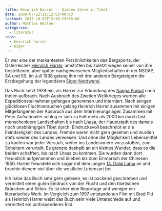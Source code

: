```yaml
---
title: Heinrich Harrer -- Sieben Jahre in Tibet
date: 2009-07-22T11:12:03+00:00
lastmod: 2017-10-02T13:38:23+00:00
author: Mathias Wellner
categories:
  - literatur
tags:
  - heinrich harrer
  - eiger
---
```

Er war eine der markantesten Persönlichkeiten des Bergsports, der Österreicher [Heinrich Harrer](http://de.wikipedia.org/wiki/Heinrich_Harrer), umstritten bis zuletzt wegen seiner von ihm bestrittenen, aber später nachgewiesenen Mitgliedschaften in der NSDAP, SA und SS. Im Juli 1938 gelang ihm mit drei anderen Bergsteigern die Erstbegehung der legendären [Eiger-Nordwand](http://de.wikipedia.org/wiki/Eiger-Nordwand).

Das Buch setzt 1939 ein, als Harrer zur Erkundung des [Nanga Parbat](http://de.wikipedia.org/wiki/Nanga_Parbat) nach Indien aufbrach. Nach Ausbruch des Zweiten Weltkrieges wurden alle Expeditionsteilnehmer gefangen genommen und interniert. Nach einigen glücklosen Fluchtversuchen gelang Heinrich Harrer zusammen mit einigen Mitgefangenen der Ausbruch aus dem Internierungslager. Zusammen mit Peter Aufschnaiter schlug er sich zu Fuß mehr als 2000&thinsp;km durch fast menschenleere Landschaften bis nach [Lhasa](http://de.wikipedia.org/wiki/Lhasa), der Hauptstadt des damals noch unabhängigen Tibet durch. Eindrucksvoll beschreibt er die Feindseligkeit des Landes, Fremde waren nicht gern gesehen und wurden stets wieder des Landes verwiesen. Und ohne die Möglichkeit Lebensmittel zu kaufen war jeder Versuch, weiter ins Landesinnere vorzustoßen, zum Scheitern verurteilt. Es grenzte deshalb an ein kleines Wunder, dass es die beiden schafften, bis nach Lhasa zu kommen. Sie wurden dann dort freundlich aufgenommen und blieben bis zum Einmarsch der Chinesen 1950. Harrer freundete sich sogar mit dem jungen [14. Dalai Lama](http://de.wikipedia.org/wiki/Tenzin_Gyatso) an und brachte diesem viel über die westliche Lebensart bei.

Ich habe das Buch sehr gern gelesen, es ist packend geschrieben und vermittelt einen guten Eindruck von der Flucht und den tibetischen Bräuchen und Sitten. Es ist eher eine Reportage und weniger ein literarisches Werk. Im Vergleich zum 1997 entstandenen Film mit Brad Pitt als Heinrich Harrer weist das Buch sehr viele Unterschiede auf und vermittelt ein umfassenderes Bild.